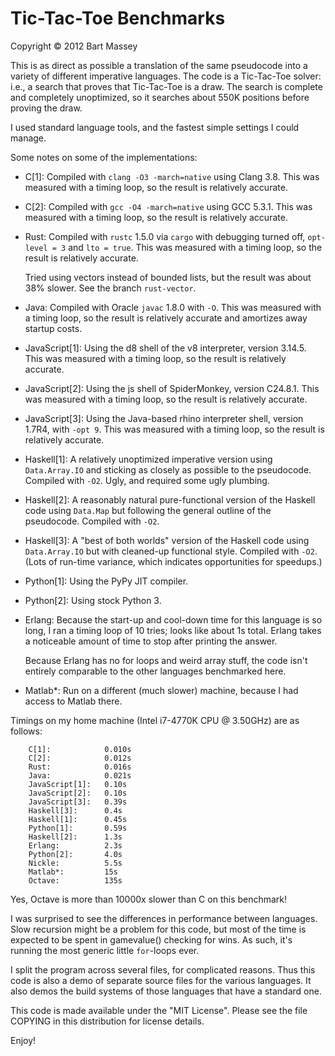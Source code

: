 # Tic-Tac-Toe Benchmarks
Copyright © 2012 Bart Massey

This is as direct as possible a translation of the same
pseudocode into a variety of different imperative languages.
The code is a Tic-Tac-Toe solver: i.e., a search that proves
that Tic-Tac-Toe is a draw. The search is complete and
completely unoptimized, so it searches about 550K positions
before proving the draw.

I used standard language tools, and the fastest simple
settings I could manage.

Some notes on some of the implementations:

* C[1]: Compiled with `clang -O3 -march=native` using Clang
  3.8. This was measured with a timing loop, so the result
  is relatively accurate.

* C[2]: Compiled with `gcc -O4 -march=native` using GCC
  5.3.1. This was measured with a timing loop, so the result
  is relatively accurate.

* Rust: Compiled with `rustc` 1.5.0 via `cargo` with
  debugging turned off, `opt-level = 3` and `lto =
  true`. This was measured with a timing loop, so the result
  is relatively accurate.

  Tried using vectors instead of bounded lists, but the
  result was about 38% slower. See the branch `rust-vector`.

* Java: Compiled with Oracle `javac` 1.8.0 with `-O`. This
  was measured with a timing loop, so the result is
  relatively accurate and amortizes away startup costs.

* JavaScript[1]: Using the d8 shell of the v8 interpreter,
  version 3.14.5. This was measured with a timing loop, so
  the result is relatively accurate.

* JavaScript[2]: Using the js shell of SpiderMonkey, version
  C24.8.1. This was measured with a timing loop, so the
  result is relatively accurate.

* JavaScript[3]: Using the Java-based rhino interpreter
  shell, version 1.7R4, with `-opt 9`. This was measured
  with a timing loop, so the result is relatively accurate.

* Haskell[1]: A relatively unoptimized imperative version
  using `Data.Array.IO` and sticking as closely as possible
  to the pseudocode. Compiled with `-O2`. Ugly, and required
  some ugly plumbing.

* Haskell[2]: A reasonably natural pure-functional version
  of the Haskell code using `Data.Map` but following the
  general outline of the pseudocode. Compiled with `-O2`.

* Haskell[3]: A "best of both worlds" version
  of the Haskell code using `Data.Array.IO` but with
  cleaned-up functional style. Compiled with `-O2`.
  (Lots of run-time variance, which indicates opportunities
  for speedups.)

* Python[1]: Using the PyPy JIT compiler.

* Python[2]: Using stock Python 3.

* Erlang: Because the start-up and cool-down time for this
  language is so long, I ran a timing loop of 10 tries;
  looks like about 1s total. Erlang takes a noticeable
  amount of time to stop after printing the answer.

  Because Erlang has no for loops and weird array stuff, the
  code isn't entirely comparable to the other languages
  benchmarked here.

* Matlab*: Run on a different (much slower) machine,
  because I had access to Matlab there.

Timings on my home machine (Intel i7-4770K CPU @ 3.50GHz)
are as follows:

        C[1]:            0.010s
        C[2]:            0.012s
        Rust:            0.016s
        Java:            0.021s
        JavaScript[1]:   0.10s
        JavaScript[2]:   0.10s
        JavaScript[3]:   0.39s
        Haskell[3]:      0.4s
        Haskell[1]:      0.45s
        Python[1]:       0.59s
        Haskell[2]:      1.3s
        Erlang:          2.3s
        Python[2]:       4.0s
        Nickle:          5.5s
        Matlab*:         15s
        Octave:          135s

Yes, Octave is more than 10000x slower than C on this
benchmark!

I was surprised to see the differences in performance
between languages. Slow recursion might be a problem for
this code, but most of the time is expected to be spent in
gamevalue() checking for wins. As such, it's running the
most generic little `for`-loops ever.

I split the program across several files, for complicated
reasons. Thus this code is also a demo of separate source
files for the various languages. It also demos the build
systems of those languages that have a standard one.

This code is made available under the "MIT License". Please
see the file COPYING in this distribution for license
details.

Enjoy!
